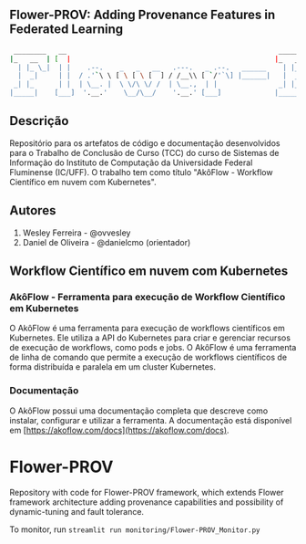 ## Flower-PROV: Adding Provenance Features in Federated Learning

```sh
 ________   __                                                    _______    _______        ___     ____   ____
|_   __  | [  |                                                  |_   __ \  |_   __ \     .'   `.  |_  _| |_  _|
  | |_ \_|  | |    .--.    _   _   __   .---.   _ .--.   ______    | |__) |   | |__) |   /  .-.  \   \ \   / /
  |  _|     | |  / .'`\ \ [ \ [ \ [  ] / /__\\ [ `/'`\] |______|   |  ___/    |  __ /    | |   | |    \ \ / /
 _| |_      | |  | \__. |  \ \/\ \/ /  | \__.,  | |               _| |_      _| |  \ \_  \  `-'  /     \ ' /
|_____|    [___]  '.__.'    \__/\__/    '.__.' [___]             |_____|    |____| |___|  `.___.'       \_/
```

## Descrição
Repositório para os artefatos de código e documentação desenvolvidos para o Trabalho de Conclusão de Curso (TCC) do curso de Sistemas de Informação do Instituto de Computação da Universidade Federal Fluminense (IC/UFF). O trabalho tem como título "AkôFlow - Workflow Científico em nuvem com Kubernetes".

## Autores
1. Wesley Ferreira - @ovvesley 
2. Daniel de Oliveira - @danielcmo (orientador)

## Workflow Científico em nuvem com Kubernetes

### AkôFlow - Ferramenta para execução de Workflow Científico em Kubernetes

O AkôFlow é uma ferramenta para execução de workflows científicos em Kubernetes. Ele utiliza a API do Kubernetes para criar e gerenciar recursos de execução de workflows, como pods e jobs. O AkôFlow é uma ferramenta de linha de comando que permite a execução de workflows científicos de forma distribuída e paralela em um cluster Kubernetes.

### Documentação
O AkôFlow possui uma documentação completa que descreve como instalar, configurar e utilizar a ferramenta. A documentação está disponível em [https://akoflow.com/docs](https://akoflow.com/docs).


# Flower-PROV

Repository with code for Flower-PROV framework, which extends Flower framework architecture adding provenance capabilities and possibility of dynamic-tuning and fault tolerance.

To monitor, run ```streamlit run monitoring/Flower-PROV_Monitor.py```

